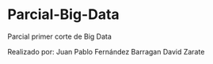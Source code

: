 # Parcial-Big-Data
Parcial primer corte de Big Data

Realizado por:
Juan Pablo Fernández Barragan
David Zarate
